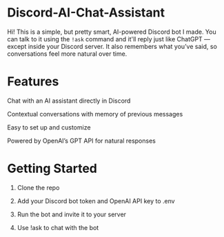 # Discord-AI-Chat-Assistant
Hi! This is a simple, but pretty smart, AI-powered Discord bot I made. You can talk to it using the `!ask` command and it'll reply just like ChatGPT — except inside your Discord server. It also remembers what you’ve said, so conversations feel more natural over time.

# Features
Chat with an AI assistant directly in Discord

Contextual conversations with memory of previous messages

Easy to set up and customize

Powered by OpenAI’s GPT API for natural responses

# Getting Started

1. Clone the repo

2. Add your Discord bot token and OpenAI API key to .env

3. Run the bot and invite it to your server

4. Use !ask <your question> to chat with the bot

